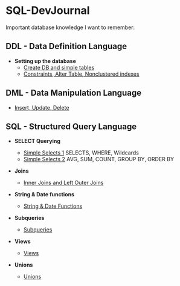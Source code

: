 # SQL-DevJournal

Important database knowledge I want to remember:

## DDL - Data Definition Language

- **Setting up the database**
  - [Create DB and simple tables](CreateDB.md)
  - [Constraints, Alter Table, Nonclustered indexes](CAN.md)

## DML - Data Manipulation Language
  - [Insert, Update, Delete](IUD.md)
## SQL - Structured Query Language

- **SELECT Querying**
  - [Simple Selects 1](SimpleSelects1.md) SELECTS, WHERE, Wildcards
  - [Simple Selects 2](SimpleSelects2.md) AVG, SUM, COUNT, GROUP BY, ORDER BY
- **Joins**
  - [Inner Joins and Left Outer Joins](Joins.md)

- **String & Date functions**
  - [String & Date Functions](String&Date.md)
  
- **Subqueries**
  - [Subqueries](Subqueries.md)
  
- **Views**
  - [Views](Views.md)
  
- **Unions**
  - [Unions](Unions.md)
